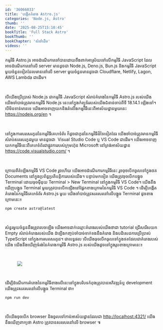 ```yaml
---
id: '36066033'
title: 'បង្កើត​គំរោង Astro.js'
categories: 'Node.js, Astro'
thumb: ''
date: '2025-08-25T15:10:45'
bookTitle: 'Full Stack Astro'
bookThumb: ''
bookChapter: 'លំនាំ​ដើម'
videos: ''
---
```

<p>កម្មវិធី Astro.js អាច​ដំណើរការទៅ​បាន​​ដោយ​ពឹងពាក់​អាស្រ័យ​ទៅ​លើ​កម្មវិធី JavaScript ដែល​អាច​ដំណើរការ​នៅ​លើ server​​​​​​​​​​​​​​​​​​​​​​​​​​​​​​​​​​​​​​​​​​​​​​​​​​​​​​​​​​​​​​​​​​​​​​​​​​​​​​​​​​​​​​​​​​​​​​​​​​​​​​​​​​​​​​​​​​​​​​​​​​​​​​​​​​​​​​​​​​​​​​​​​​​​​​​​​​​​​​​​​​​​​​​​​​​​​​​​​​​​​​​​​​​​​​​​​​​​​​​​​​​​​​​​​​​​​​​​​​​​​​​​​​​​​​​​​​​​​​​​​​​​​​​​​​​​​​​​​​​​​​​​​​​​​​​​​​​​​​​​​​​​​​​​​​​​​​​​​​​​​​​​​​​​​​​​​​​​​​​​​​​​​​​​​​​​​​​​​ មាន​ដូចជា​ Node.js, Deno.js, Bun.js និង​កម្មវិធី​ JavaScript មួយ​ចំនួន​ទៀត​ដែល​មាន​នៅ​លើ server ​មួ​យ​ចំនួនមាន​​ដូច​ជា Cloudflare, Netlify, Lagon, AWS Lambda ជា​ដើម។</p><p>&nbsp;</p><p>បើ​យើង​ប្រើប្រាស់ Node.js ជា​កម្មវីធី JavaScript ​សំរាប់​គំរោង​នៃ​កម្មវិធី Astro.js របស់​យើង យើង​ចាំបាច់​ត្រូវ​មាន​កម្មវិធី​​​​​​​​​​​​​​​​​​​​​​​​​​​​​​​​​​​​​​​​​​​​​​​​​​​​​​​​​​​​​​​​​​​​​​​​​​​​​​​​​​​​​​​​​​​​​​​​​​​​​​​​​​​​​​​​​​​​​​​​​​​​​​​​​​​​​​​​​​​​​​​​​​​​​​​​​​​​​​​​​​​​​​​​​​​​​​​​​​​​​​​​​​​​​​​​​​​​​​​​​​​​​​​​​​​​​​​​​​​​​​​​​​​​​​​​​​​​​​​​​​​​​​​​​​​​​​​​​​​​​​​​​​​​​​​​​​​​​​​​​​​​​​​​​​​​​​​​​​​​​​​​​​​​​​​​​​​​​​​​​​​​​​​​​​​​​​​​​​​​​​​​​​​​​​​​​​​​​​​​​​​​​​​​​​​​​​​​​​​​​​​​​​​​​​​​​​​​​​​​​​​​​​​​​​​​​​​​​​​​​​​​​​​​​​​​​​​​​​​​​​​​​​​​​​​​​​​​​​​​​​​​​​​​​​​​​​​​​​​​​​​​​​​​​​​​​​​​​​​​​​​​​​​​​​​​​​​​​​​​​​​​​​​​​​​​​​​​​​​​​​​​​​​​​​​​​​​​​​​​​​​​​​​​​​​​​​​​ Node.js នេះ​នៅ​ក្នុង​កំព្យូទ័រ​របស់​យើង​ជំនាន់​​ចាប់​ពី​ទី 18.14.1 ឡើង​ទៅ។ បើ​មិន​ទាន់​មាន​ទេ យើង​អាច​ទាញ​យក​និង​តំលើង​កម្មវិធី​នេះ​ពី​អាស័យដ្ឋាន​មួយ​នេះ <a href="https://nodejs.org/en">https://nodejs.org/en</a> ។</p><p>&nbsp;</p><p>នៅ​ក្នុង​ការសរសេរ​កូដ​នៃ​កម្មវិធីគេហទំព័រ ក៏​ដូច​ជា​កូដ​នៃ​កម្មវិធី​ដ៏ទៃ​ទៀត​ដែរ យើង​ចាំបាច់​ត្រូវ​មានកម្មវិធី​សំរាប់​សរសេរ​កូដ​មួយ​ មាន​ដូច​ជា​ &nbsp;Visual Studio Code ឬ VS Code ជា​ដើម​។ យើង​អាច​ទាញ​យក​កម្មវិធីនេះ​ពី​គេហទំព័រ​ជា​ផ្លូវការ​របស់​ក្រុមហ៊ុន​ Microsoft នៅ​ត្រង់​អាស័យដ្ឋាន​ <a href="https://code.visualstudio.com/">https://code.visualstudio.com/</a> ។</p><p>&nbsp;</p><p>ក្រោយពី​តំឡើង​កម្មវិធី VS Code រួចហើយ យើង​អាច​ដំណើរការ​កម្មវិធី​នេះ រួច​ចុចបើក​ចូល​ទៅ​ក្នុង​ថត Documents នៅ​ក្នុង​ប្រព័ន្ធ​ប្រតិបត្តិការ​របស់​យើង​។ បន្ទាប់​មក​ទៀត យើង​ត្រូវ​ចុច​បើក​បង្អួច Terminal ដោយ​ចុច​ម៉ឺនុយ Terminal &gt; New Terminal នៅ​ក្នុង​កម្មវិធី VS Code។ យើង​នឹង​ឃើញ​បង្អួច Terminal មួយ​ត្រូវ​បាន​បើក​ឡើង​នៅ​ផ្នែក​ខាង​ក្រោម​នៃ​កម្មវិធី VS Code ​​​​​​​​​។ ដើម្បីបង្កើត​​គំរោង​នៃ​កម្មវិធី​គេហទំព័រ Astro.js មួយ យើង​ចាំបាច់​ត្រូវ​សរសេរ​នៅ​លើ​បង្អួច​ Terminal ដូច​ខាង​ក្រោម​នេះ៖</p><pre><code>npm create astro@latest</code></pre><p>&nbsp;</p><p>សំនួរ​មួយ​ចំនួន​នឹង​ត្រូវ​លេច​ឡើង យើង​អាច​ដាក់​ឈ្មោះ​គំរោង​របស់​យើង​ថា​ជា tutorial ជ្រើស​រើស​យក Empty សំរាប់​គំរោង​របស់​យើង ដំឡើង​កញ្ចប់​ចាំបាច់ទាក់ទងនឹង​គំរោង និង​បដិសេដ​ការប្រើប្រាស់​ TypeScript នៅ​ក្នុង​ការសរសេរកូដ​។ ជា​លទ្ធផល បើ​​យើង​ចុច​បើក​ចូល​ទៅ​ក្នុង​ថត​ដែល​ជា​គំរោងរបស់​យើង យើង​នឹង​ឃើញ​ទំរង់​នៃ​គំរោង​កម្មវិធី Astro.js របស់​យើង​ដូច​នៅ​ក្នុង​រូប​ខាង​ក្រោម​នេះ៖</p><p>&nbsp;</p><figure class="image"><img src="https://blogger.googleusercontent.com/img/b/R29vZ2xl/AVvXsEg1GqquREqkTuMtMFPYZZ_tP5uzsSIixYiKUMW_L0mODh1Cm4bIctXe3WxBrGRuYfmRHCer8N2JXyi87kuyb6isfxsLXVPDib8br-T02dOsOy_HB347Qb5akpXmtfZ0Z7TScbiPHFbZ42jdKR7rL0fExH0mlsUca93IG5MGQ3OBaGhlH6-QRS4S5M0u-IE/s1600/download.jpeg"></figure><p>&nbsp;</p><p>ដើម្បី​ដំណើរការ​គំរោង​នៃ​កម្មវិធី​ខាង​លើ​នេះនៅ​ក្នុង​បរិបទ​កំពុង​ត្រូវ​បាន​អភិវឌ្ឍន៍ឬ development យើង​ត្រូវ​សរសេរ​នៅ​លើ​បង្អួច​ Terminal ថា៖</p><pre><code>npm run dev</code></pre><p>&nbsp;</p><p>បើ​យើង​ចុច​បើក​ browser និង​ចូល​ទៅ​កាន់​អាស័យដ្ឋាន​ដែល​ជា <a href="http://localhost:4321/">http://localhost:4321/</a> យើង​នឹង​ឃើញ​ពាក្យ​ថា Astro ​​​​​​​​​​​​​​​​​​​​​​​​​ត្រូវបាន​សរសេរ​នៅ​លើ browser ៕</p>
